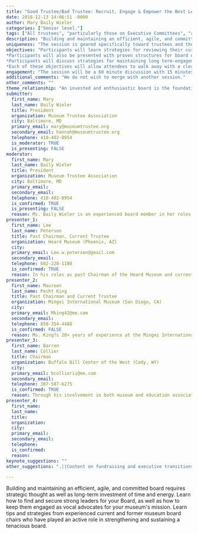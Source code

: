 ```yaml
---
title: "Good Trustee/Bad Trustee: Recruit, Engage & Empower the Best Leaders for your Museum?s Board"
date: 2018-12-13 14:06:51 -0000
author: Mary Baily Wieler
categories: ["Senior level."]
tags: ["All trustees", "particularly those on Executive Committees", "as well as museum directors are the intended audience. The session content is relevant to anyone involved in board recruitment and board member stewardship. Development staff and board liaisons will also benefit from this session." ]
description: "Building and maintaining an efficient, agile, and committed board requires strategic thought as well as long-term investment of time and energy. Learn how to find and secure strong leaders for your Board, as well as how to keep them engaged as vocal advocates for your museum's mission. Learn tips and strategies from experienced current and former museum board chairs who have played an active role in strengthening and sustaining a tenacious board. "
uniqueness: "The session is geared specifically toward trustees and their unique position in securing a strong foundation for their museums."
objectives: "Participants will learn strategies for reviewing their current board composition and identifying their needs for new trustees, as well as how to recruit diverse and effective board members to meet those needs. 
*Participants will also be presented with proven structures for board orientation programs, which create responsible and invested leaders. These orientation programs are effective in on-boarding new trustees as well as re-energizing existing trustees. 
*Participants will discuss strategies for maintaining long term-engagement from their trustees. This conversation will include how to measure and evaluate board success. Tips for managing underperforming or difficult personalities off the board will also be shared.
*Each of these objectives will allow attendees to walk away with a clear knowledge of the steps they will take to build and strengthen their board. Discussion time with panelists will ensure that specific challenges are addressed."
engagement: "The session will be a 60 minute discussion with 15 minutes reserved for Q&A. The session will not employ a slideshow presentation and will utilize an open structure allowing attendees to ask questions throughout as needed, with the Q&A section at the end of the presentation allowing for questions that do not naturally come up during the main conversation."
additional_comments: "We do not wish to merge with another session."
other_comments: ""
theme_relationship: "An invested and enthusiastic board is the foundation for all types of museum engagement; a committed board is interested in and responsive to the needs of their community and audience. Ensuring that the best leaders for your museum board are in place will lead to activities that are mission driven and effective. Having the knowledge and resources to create a strong board is a vital part of making the board the foundation of a successful museum."
submitter:
  first_name: Mary
  last_name: Baily Wieler
  title: President
  organization: Museum Trustee Association
  city: Baltimore, MD
  primary_email: mary@museumtrustee.org
  secondary_email: hannah@museumtrustee.org
  telephone: 410-402-0954
  is_moderator: TRUE
  is_presenting: FALSE
moderator:
  first_name: Mary
  last_name: Baily Wieler
  title: President
  organization: Museum Trustee Association
  city: Baltimore, MD
  primary_email: 
  secondary_email: 
  telephone: 410-402-0954
  is_confirmed: TRUE
  is_presenting: FALSE
  reason: Ms. Baily Wieler is an experienced board member in her roles at the Walters Art Museum and Park City Museum as well as recruiter of trustees as President of the Museum Trustee Association for the past five years. Mary?s strong relationships with the presenters in this session will make her a strong moderator for this conversation.
presenter_1:
  first_name: Lee
  last_name: Peterson
  title: Past Chairman, Current Trustee
  organization: Heard Museum (Phoenix, AZ)
  city: 
  primary_email: Lee.w.peterson@gmail.com
  secondary_email: 
  telephone: 602-228-1180
  is_confirmed: TRUE
  reason: In his roles as past Chairman of the Heard Museum and current Chairman of the Museum Trustee Association, Mr. Peterson has played an active role in trustee recruitment for two very different organizations ? an art museum and a museum service organization. Lee is experienced in recruiting strong trustees and building relationships in order to see opportunities for upward movement within a board as well as using new recruits to fill gaps. His term as Interim Director of the Heard Museum provides him with an understanding of both sides of museum operations.
presenter_2:
  first_name: Maureen
  last_name: Pecht King
  title: Past Chairman and Current Trustee
  organization: Mingei International Museum (San Diego, CA)
  city: 
  primary_email: Mking42@me.com
  secondary_email: 
  telephone: 858-354-4488
  is_confirmed: FALSE
  reason: Ms. King?s 20+ years of experience at the Mingei International Museum as a development staff member, past Chairman, and current Co-Chairman of the museum?s Capital Campaign have provided her with a broad understanding of a museum?s goals. This understanding, as well as her long-term involvement, have given her a keen awareness of the steps needed to identify and foster an engaged and productive trustee. Maureen is an excellent example of a good trustee and a vocal advocate for her museum?s efforts. 
presenter_3:
  first_name: Barron
  last_name: Collier
  title: Chairman
  organization: Buffalo Bill Center of the West (Cody, WY)
  city: 
  primary_email: bcollierii@me.com
  secondary_email: 
  telephone: 307-587-6275
  is_confirmed: TRUE
  reason: Through his involvement in both museum and education association boards, Mr. Collier has built a strong awareness of what constitutes good board culture. Barron is able to identify the kinds of people who can be positive or negative influences on a board, and has strong skills with assessing, evaluating, and setting goals for museum trustees. Barron recently oversaw an executive search at the Buffalo Bill Center of the West and is experiencing first hand the steps and skills needed for building strong relationships from the ground up. 
presenter_4:
  first_name: 
  last_name: 
  title: 
  organization: 
  city: 
  primary_email: 
  secondary_email: 
  telephone: 
  is_confirmed: 
  reason: 
keynote_suggestions: ""
other_suggestions: ".||Content on fundraising and executive transitions always resonates with trustees!||Submission Deadline is November 30, 2018||Please email the completed document to proposals@westmuse.org||Thank you for your submission and supporting WMA!||We look forward to seeing you in Boise!"

---
```

Building and maintaining an efficient, agile, and committed board requires strategic thought as well as long-term investment of time and energy. Learn how to find and secure strong leaders for your Board, as well as how to keep them engaged as vocal advocates for your museum's mission. Learn tips and strategies from experienced current and former museum board chairs who have played an active role in strengthening and sustaining a tenacious board. 